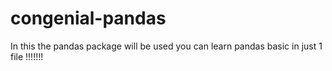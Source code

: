 # congenial-pandas
In this the pandas package will be used
you can learn pandas basic in just 1 file !!!!!!!
